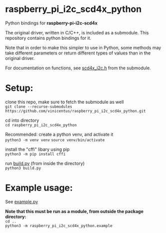 # raspberry_pi_i2c_scd4x_python
Python bindings for **raspberry-pi-i2c-scd4x**

The original driver, written in C/C++, is included as a submodule. This repository contains python bindings for it.

Note that in order to make this simpler to use in Python, some methods may take different parameters or return different types of values than in the original driver.

For documentation on functions, see [scd4x_i2c.h](./raspberry-pi-i2c-scd4x/scd4x_i2c.h) from the submodule.

# Setup:
clone this repo, make sure to fetch the submodule as well  
`git clone --recurse-submodules https://github.com/vinicentus/raspberry_pi_i2c_scd4x_python.git`

cd into directory  
`cd raspberry_pi_i2c_scd4x_python`

Recommended: create a python venv, and activate it  
`python3 -m venv venv`
`source venv/bin/activate`

install the "cffi" libary using pip  
`python3 -m pip install cffi`

run [build.py](./build.py) (from inside the directory)  
`python3 build.py`

# Example usage:
See [example.py](./example.py)

**Note that this must be run as a module, from outside the package directory:**  
`cd ..`  
`python3 -m raspberry_pi_i2c_scd4x_python.example`
